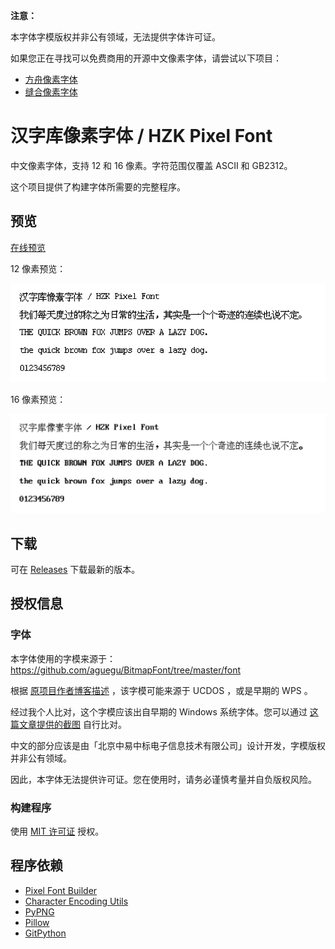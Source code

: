 **注意：**

本字体字模版权并非公有领域，无法提供字体许可证。

如果您正在寻找可以免费商用的开源中文像素字体，请尝试以下项目：

- [方舟像素字体](https://github.com/TakWolf/ark-pixel-font)
- [缝合像素字体](https://github.com/TakWolf/fusion-pixel-font)

# 汉字库像素字体 / HZK Pixel Font

中文像素字体，支持 12 和 16 像素。字符范围仅覆盖 ASCII 和 GB2312。

这个项目提供了构建字体所需要的完整程序。

## 预览

[在线预览](https://hzk-pixel-font.takwolf.com)

12 像素预览：

![preview-12px.png](docs/preview-12px.png)

16 像素预览：

![preview-16px.png](docs/preview-16px.png)

## 下载

可在 [Releases](https://github.com/TakWolf/hzk-pixel-font/releases) 下载最新的版本。

## 授权信息

### 字体

本字体使用的字模来源于：https://github.com/aguegu/BitmapFont/tree/master/font

根据 [原项目作者博客描述](https://web.archive.org/web/20161108093925/http://aguegu.net/?p=1279) ，该字模可能来源于 UCDOS ，或是早期的 WPS 。

经过我个人比对，这个字模应该出自早期的 Windows 系统字体。您可以通过 [这篇文章提供的截图](https://zhuanlan.zhihu.com/p/37334387) 自行比对。

中文的部分应该是由「北京中易中标电子信息技术有限公司」设计开发，字模版权并非公有领域。

因此，本字体无法提供许可证。您在使用时，请务必谨慎考量并自负版权风险。

### 构建程序

使用 [MIT 许可证](LICENSE) 授权。

## 程序依赖

- [Pixel Font Builder](https://github.com/TakWolf/pixel-font-builder)
- [Character Encoding Utils](https://github.com/TakWolf/character-encoding-utils)
- [PyPNG](https://gitlab.com/drj11/pypng)
- [Pillow](https://github.com/python-pillow/Pillow)
- [GitPython](https://github.com/gitpython-developers/GitPython)

